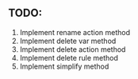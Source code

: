 ## TODO:
1. Implement rename action method
2. Implement delete var method
3. Implement delete action method
4. Implement delete rule method
5. Implement simplify method
